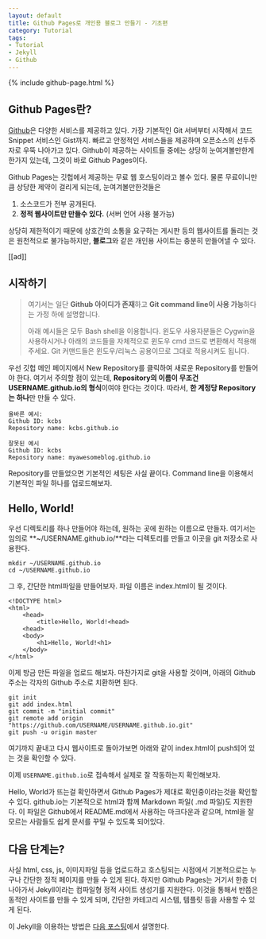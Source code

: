 ```yaml
---
layout: default
title: Github Pages로 개인용 블로그 만들기 - 기초편
category: Tutorial
tags:
- Tutorial
- Jekyll
- Github
---
```


{% include github-page.html %}

## Github Pages란?
<a href="https://github.com">Github</a>은 다양한 서비스를 제공하고 있다. 가장 기본적인 Git 서버부터 시작해서 코드 Snippet 서비스인 Gist까지. 빠르고 안정적인 서비스들을 제공하며 오픈소스의 선두주자로 우뚝 나아가고 있다. Github이 제공하는 사이트들 중에는 상당히 눈여겨볼만한게 한가지 있는데, 그것이 바로 Github Pages이다.

Github Pages는 깃헙에서 제공하는 무료 웹 호스팅이라고 볼수 있다. 물론 무료이니만큼 상당한 제약이 걸리게 되는데, 눈여겨볼만한것들은

1. 소스코드가 전부 공개된다.
2. **정적 웹사이트만 만들수 있다.** (서버 언어 사용 불가능)

상당히 제한적이기 때문에 상호간의 소통을 요구하는 게시판 등의 웹사이트를 돌리는 것은 원천적으로 불가능하지만, **블로그**와 같은 개인용 사이트는 충분히 만들어낼 수 있다.

[[ad]]

## 시작하기

> 여기서는 일단 **Github 아이디가 존재**하고 **Git command line이 사용 가능**하다는 가정 하에 설명합니다.
> 
> 아래 예시들은 모두 Bash shell을 이용합니다. 윈도우 사용자분들은 Cygwin을 사용하시거나 아래의 코드들을 자체적으로 윈도우 cmd 코드로 변환해서 적용해주세요. Git 커맨드들은 윈도우/리눅스 공용이므로 그대로 적용시켜도 됩니다.

우선 깃헙 메인 페이지에서 New Repository를 클릭하여 새로운 Repository를 만들어야 한다. 여기서 주의할 점이 있는데, **Repository의 이름이 무조건 USERNAME.github.io의 형식**이여야 한다는 것이다. 따라서, **한 계정당 Repository는 하나**만 만들 수 있다.

    올바른 예시:
    Github ID: kcbs
    Repository name: kcbs.github.io
    
    잘못된 예시
    Github ID: kcbs
    Repository name: myawesomeblog.github.io

Repository를 만들었으면 기본적인 세팅은 사실 끝이다. Command line을 이용해서 기본적인 파일 하나를 업로드해보자.

    
## Hello, World!

우선 디렉토리를 하나 만들어야 하는데, 원하는 곳에 원하는 이름으로 만들자. 여기서는 임의로 **~/USERNAME.github.io/**라는 디렉토리를 만들고 이곳을 git 저장소로 사용한다.

    mkdir ~/USERNAME.github.io
    cd ~/USERNAME.github.io

그 후, 간단한 html파일을 만들어보자. 파일 이름은 index.html이 될 것이다.

    <!DOCTYPE html>
    <html>
        <head>
            <title>Hello, World!<head>
        <head>
        <body>
            <h1>Hello, World!<h1>
        </body>
    </html>

이제 방금 만든 파일을 업로드 해보자. 마찬가지로 git을 사용할 것이며, 아래의 Github 주소는 각자의 Github 주소로 치환하면 된다.

    git init
    git add index.html
    git commit -m "initial commit"
    git remote add origin "https://github.com/USERNAME/USERNAME.github.io.git"
    git push -u origin master

여기까지 끝내고 다시 웹사이트로 돌아가보면 아래와 같이 index.html이 push되어 있는 것을 확인할 수 있다.

이제 `USERNAME.github.io`로 접속해서 실제로 잘 작동하는지 확인해보자.

Hello, World가 뜨는걸 확인하면서 Github Pages가 제대로 확인중이라는것을 확인할 수 있다. github.io는 기본적으로 html과 함께 Markdown 파일( .md 파일)도 지원한다. 이 파일은 Github에서 README.md에서 사용하는 마크다운과 같으며, html을 잘 모르는 사람들도 쉽게 문서를 꾸밀 수 있도록 되어있다.

## 다음 단계는?

사실 html, css, js, 이미지파일 등을 업로드하고 호스팅되는 시점에서 기본적으로는 누구나 간단한 정적 페이지를 만들 수 있게 된다. 하지만 Github Pages는 거기서 한층 더 나아가서 Jekyll이라는 컴파일형 정적 사이트 생성기를 지원한다. 이것을 통해서 반쯤은 동적인 사이트를 만들 수 있게 되며, 간단한 카테고리 시스템, 템플릿 등을 사용할 수 있게 된다.

이 Jekyll을 이용하는 방법은 <a href="/tutorial/2015/11/24/Github-Pages-Jekyll">다음 포스팅</a>에서 설명한다.